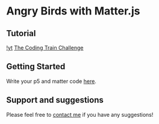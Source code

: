 # Angry Birds with Matter.js


## Tutorial
[!yt](https://www.youtube.com/watch?v=TDQzoe9nslY)
[The Coding Train Challenge](https://www.youtube.com/watch?v=TDQzoe9nslY)

## Getting Started
Write your p5 and matter code [here](#~/frontend/app/sketch.js).

## Support and suggestions
Please feel free to [contact me](https://gokoji.com/profile/jones) if you have any suggestions!   